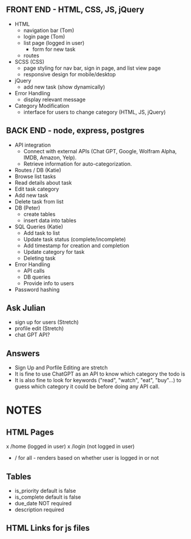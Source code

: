## FRONT END - HTML, CSS, JS, jQuery

- HTML
  - navigation bar (Tom)
  - login page (Tom)
  - list page (logged in user)
    - form for new task
  - routes
- SCSS (CSS)
  - page styling for nav bar, sign in page, and list view page
  - responsive design for mobile/desktop
- jQuery
  - add new task (show dynamically)
- Error Handling
  - display relevant message
- Category Modification
  - interface for users to change category (HTML, JS, jQuery)

## BACK END - node, express, postgres

- API integration
  - Connect with external APIs (Chat GPT, Google, Wolfram Alpha, IMDB, Amazon, Yelp).
  - Retrieve information for auto-categorization.
- Routes / DB (Katie)
 - Browse list tasks
 - Read details about task
 - Edit task category
 - Add new task
 - Delete task from list
- DB (Peter)
  - create tables
  - insert data into tables
- SQL Queries (Katie)
  - Add task to list
  - Update task status (complete/incomplete)
  - Add timestamp for creation and completion
  - Update category for task
  - Deleting task
- Error Handling
  - API calls
  - DB queries
  - Provide info to users
- Password hashing

## Ask Julian
- sign up for users (Stretch)
- profile edit (Stretch)
- chat GPT API?

## Answers
- Sign Up and Porfile Editing are stretch
- It is fine to use ChatGPT as an API to know which category the todo is
- It is also fine to look for keywords ("read", "watch", "eat", "buy"...) to guess which category it could be before doing any API call.

# NOTES

## HTML Pages
x /home (logged in user)
x /login (not logged in user)
- / for all - renders based on whether user is logged in or not

## Tables
- is_priority default is false
- is_complete default is false
- due_date NOT required
- description required


## HTML Links for js files

<body>
  <!-- Your HTML content -->

  <!-- Include tasks.js script -->
  <script src="/routes/tasks.js" defer></script>
</body>
